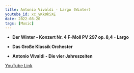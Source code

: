 ```yaml
---
title: Antonio Vivaldi - Largo (Winter)
youtube_id: xc_yKk0k5XE
date: 2022-08-20
tags: [Music]
---
```

* **Der Winter - Konzert Nr. 4 F-Moll PV 297 op. 8,4 - Largo**

* **Das Große Klassik Orchester**

* **Antonio Vivaldi - Die vier Jahreszeiten**

[YouTube Link](https://www.youtube.com/watch?v=xc_yKk0k5XE)

